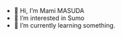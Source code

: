 - 👋 Hi, I’m Mami MASUDA
- 👀 I’m interested in Sumo
- 🌱 I’m currently learning something.

<!---
mami-masuda/mami-masuda is a ✨ special ✨ repository because its `README.md` (this file) appears on your GitHub profile.
You can click the Preview link to take a look at your changes.
--->
